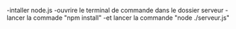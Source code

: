 -intaller node.js
-ouvrire le terminal de commande dans le dossier serveur
-lancer la commade "npm install"
-et lancer la commande "node ./serveur.js"